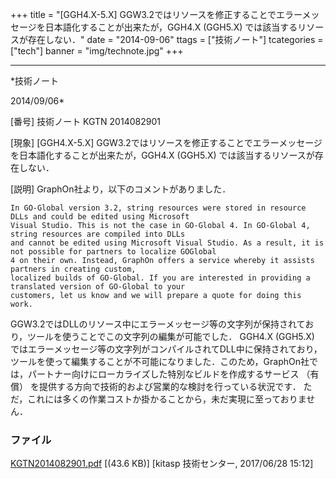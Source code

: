 ﻿+++
title = "[GGH4.X-5.X] GGW3.2ではリソースを修正することでエラーメッセージを日本語化することが出来たが，GGH4.X (GGH5.X) では該当するリソースが存在しない．"
date = "2014-09-06"
ttags = ["技術ノート"]
tcategories = ["tech"]
banner = "img/technote.jpg"
+++

-----------------------------------------------------------------------------------------------------------------------------

*技術ノート

2014/09/06*


[番号]
技術ノート KGTN 2014082901

[現象]
[GGH4.X-5.X]
GGW3.2ではリソースを修正することでエラーメッセージを日本語化することが出来たが，GGH4.X
(GGH5.X) では該当するリソースが存在しない．

[説明]
GraphOn社より，以下のコメントがありました．

    In GO-Global version 3.2, string resources were stored in resource DLLs and could be edited using Microsoft
    Visual Studio. This is not the case in GO-Global 4. In GO-Global 4, string resources are compiled into DLLs
    and cannot be edited using Microsoft Visual Studio. As a result, it is not possible for partners to localize GOGlobal
    4 on their own. Instead, GraphOn offers a service whereby it assists partners in creating custom,
    localized builds of GO-Global. If you are interested in providing a translated version of GO-Global to your
    customers, let us know and we will prepare a quote for doing this work.

GGW3.2ではDLLのリソース中にエラーメッセージ等の文字列が保持されており，ツールを使うことでこの文字列の編集が可能でした．
GGH4.X (GGH5.X)
ではエラーメッセージ等の文字列がコンパイルされてDLL中に保持されており，ツールを使って編集することが不可能になりました．このため，GraphOn社では，パートナー向けにローカライズした特別なビルドを作成するサービス
（有償） を提供する方向で技術的および営業的な検討を行っている状況です．
ただ，これには多くの作業コストか掛かることから，未だ実現に至っておりません．


### ファイル

 
 


[KGTN2014082901.pdf](http://techreport.kitasp.net/attachments/download/3716/KGTN2014082901.pdf)
 [(43.6 KB)] [kitasp 技術センター, 2017/06/28
15:12]


 


 

